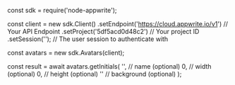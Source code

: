 const sdk = require('node-appwrite');

const client = new sdk.Client()
    .setEndpoint('https://cloud.appwrite.io/v1') // Your API Endpoint
    .setProject('5df5acd0d48c2') // Your project ID
    .setSession(''); // The user session to authenticate with

const avatars = new sdk.Avatars(client);

const result = await avatars.getInitials(
    '<NAME>', // name (optional)
    0, // width (optional)
    0, // height (optional)
    '' // background (optional)
);
